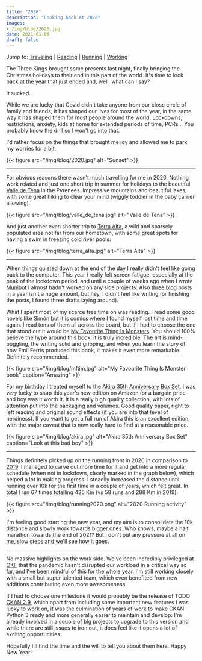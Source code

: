 ```yaml
---
title: "2020"
description: "Looking back at 2020"
images:
- /img/blog/2020.jpg
date: 2021-01-06
draft: false
---
```


Jump to: <a href="#traveling">Traveling</a> | <a href="#reading">Reading</a> | <a href="#running">Running</a> | <a href="#working">Working</a>

The Three Kings brought some presents last night, finally bringing the Christmas holidays to their end in this part of the world. It's time to look back at the year that just ended and, well, what can I say?

It sucked.

While we are lucky that Covid didn't take anyone from our close circle of family and friends, it has shaped our lives for most of the year, in the same way it has shaped them for most people around the world. Lockdowns, restrictions, anxiety, kids at home for extended periods of time, PCRs... You probably know the drill so I won't go into that.

I'd rather focus on the things that brought me joy and allowed me to park my worries for a bit.

{{< figure src="/img/blog/2020.jpg" alt="Sunset" >}}

---

<a id="traveling"></a>
For obvious reasons there wasn't much travelling for me in 2020. Nothing work related and just one short trip in summer for holidays to the beautiful [Valle de Tena](https://www.flickr.com/search/?text=valle%20de%20tena) in the Pyrenees. Impressive mountains and beautiful lakes, with some great hiking to clear your mind (wiggly toddler in the baby carrier allowing).


{{< figure src="/img/blog/valle_de_tena.jpg" alt="Valle de Tena" >}}


And just another even shorter trip to [Terra Alta](https://www.flickr.com/search/?text=terra%20alta), a wild and sparsely populated area not far from our hometown, with some great spots for having a swim in freezing cold river pools.

{{< figure src="/img/blog/terra_alta.jpg" alt="Terra Alta" >}}

---

<a id="reading"></a>
When things quieted down at the end of the day I really didn't feel like going back to the computer. This year I really felt screen fatigue, especially at the peak of the lockdown period, and until a couple of weeks ago when I wrote [Munibot](https://amercader.net/blog/munibot-the-friendly-geo-twitter-bot/) I almost hadn't worked on any side projects. Also [three blog](https://amercader.net/blog/) posts in a year isn't a huge amount, but hey, I didn't feel like writing (or finishing the posts, I found three drafts laying around).

What I spent most of my scarce free time on was reading. I read some good novels like [Simón](https://blackiebooks.org/catalogo/simon/) but it is comics where I found myself lost time and time again. I read tons of them all across the board, but if I had to choose the one that stood out it would be [My Favourite Thing Is Monsters](https://www.fantagraphics.com/products/my-favorite-thing-is-monsters). You should 100% believe the hype around this book, it is truly incredible. The art is mind-boggling, the writing solid and gripping, and when you learn the story of how Emil Ferris produced this book, it makes it even more remarkable. Definitely recommended.

{{< figure src="/img/blog/mftim.jpg" alt="My Favourite Thing Is Monster book" caption="Amazing" >}}

For my birthday I treated myself to the [Akira 35th Anniversary Box Set](https://kodanshacomics.com/series/akira-35th-anniversary-box-set/). I was *very* lucky to snap this year's new edition on Amazon for a bargain price and boy was it worth it. It is a really high quality collection, with lots of attention put into the packaging and volumes. Good quality paper, right to left reading and original sound effects (if you are into that level of nerdiness). If you want to get a full run of Akira this is an excellent edition, with the major caveat that is now really hard to find at a reasonable price.

{{< figure src="/img/blog/akira.jpg" alt="Akira 35th Anniversary Box Set" caption="Look at this bad boy" >}}


---

<a id="running"></a>
Things definitely picked up on the running front in 2020 in comparison to [2019](https://amercader.net/blog/2019#running). I managed to carve out more time for it and get into a more regular schedule (when not in lockdown, clearly marked in the graph below), which helped a lot in making progress. I steadily increased the distance until running over 10k for the first time in a couple of years, which felt great. In total I ran 67 times totalling 435 Km (vs 58 runs and 288 Km in 2019).


<div id='chart'></div>
<link rel="stylesheet" href="https://cdnjs.cloudflare.com/ajax/libs/c3/0.7.11/c3.min.css" integrity="sha256-6keM3+sDUFwuiB+tXRq/HV8tqQYlvarrsoWkx53dSgY=" crossorigin="anonymous" />
<style>
.c3-tooltip-container th{
color: black;
}

</style>
<script src="https://cdnjs.cloudflare.com/ajax/libs/d3/5.14.2/d3.min.js" integrity="sha256-M2M+sgC2bZ4r73FO1LV5JmHiS5COwEb2Uqw7EbsHmBY=" crossorigin="anonymous"></script>
<script src="https://cdnjs.cloudflare.com/ajax/libs/c3/0.7.11/c3.min.js" integrity="sha256-yMKikbJX1KiqhWV2sg9EnZz6kSLj+rojDR0Tma4TPA0=" crossorigin="anonymous"></script>

<script src="/js/running2020.js"></script>
<noscript>
{{< figure src="/img/blog/running2020.png" alt="2020 Running activity" >}}
</noscript>

I'm feeling good starting the new year, and my aim is to consolidate the 10k distance and slowly work towards bigger ones. Who knows, maybe a half marathon towards the end of 2021? But I don't put any pressure at all on me, slow steps and we'll see how it goes.


---

<a id="working"></a>
No massive highlights on the work side. We've been incredibly privileged at [OKF](https://okfn.org) that the pandemic hasn't disrupted our workload in a critical way so far, and I've been mindful of this for the whole year. I'm still working closely with a small but super talented team, which even benefited from new additions contributing even more awesomeness.

If I had to choose one milestone it would probably be the release of TODO [CKAN 2.9](https://ckan.org/2020/08/05/ckan-2-9-release/), which apart from including some important new features I was lucky to work on, it was the culmination of years of work to make CKAN Python 3 ready and more generally easier to maintain and develop. I'm already involved in a couple of big projects to upgrade to this version and while there are still issues to iron out, it does feel like it opens a lot of exciting opportunities.

Hopefully I'll find the time and the will to tell you about them here. Happy New Year!
